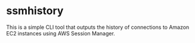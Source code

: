 ssmhistory
===

This is a simple CLI tool that outputs the history of connections to Amazon EC2 instances using AWS Session Manager.